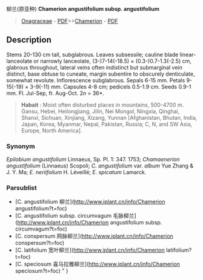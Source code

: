 柳兰(原亚种) **Chamerion angustifolium subsp. angustifolium**

> [Onagraceae](http://www.iplant.cn/info/Onagraceae?t=foc) - [PDF](http://www.iplant.cn/foc/pdf/Onagraceae.pdf)>>[Chamerion](http://www.iplant.cn/info/Chamerion?t=foc) - [PDF](http://www.iplant.cn/foc/pdf/Chamerion.pdf)

## Description

Stems 20-130 cm tall, subglabrous. Leaves subsessile; cauline blade linear-lanceolate or narrowly lanceolate, (3-)7-14(-18.5) × (0.3-)0.7-1.3(-2.5) cm, glabrous throughout, lateral veins often indistinct but submarginal vein distinct, base obtuse to cuneate, margin subentire to obscurely denticulate, somewhat revolute. Inflorescence subglabrous. Sepals 6-15 mm. Petals 9-15(-19) × 3-9(-11) mm. Capsules 4-8 cm; pedicels 0.5-1.9 cm. Seeds 0.9-1 mm. Fl. Jul-Sep, fr. Aug-Oct. 2*n* = 36*.


> **Habait** : 
> Moist often disturbed places in mountains, 500-4700 m. Gansu, Hebei, Heilongjiang, Jilin, Nei Mongol, Ningxia, Qinghai, Shanxi, Sichuan, Xinjiang, Xizang, Yunnan [Afghanistan, Bhutan, India, Japan, Korea, Myanmar, Nepal, Pakistan, Russia; C, N, and SW Asia, Europe, North America].

### Synonym
*Epilobium angustifolium* Linnaeus, Sp. Pl. 1: 347. 1753; *Chamaenerion angustifolium* (Linnaeus) Scopoli; *C. angustifolium* var. *album* Yue Zhang & J. Y. Ma; *E. neriifolium* H. Léveillé; *E. spicatum* Lamarck.



### Parsublist

* [C.  angustifolium  柳兰](http://www.iplant.cn/info/Chamerion angustifolium?t=foc)
* [C.  angustifolium subsp. circumvagum  毛脉柳兰](http://www.iplant.cn/info/Chamerion angustifolium subsp. circumvagum?t=foc)
* [C.  conspersum  网脉柳兰](http://www.iplant.cn/info/Chamerion conspersum?t=foc)
* [C.  latifolium  宽叶柳兰](http://www.iplant.cn/info/Chamerion latifolium?t=foc)
* [C.  speciosum  喜马拉雅柳兰](http://www.iplant.cn/info/Chamerion speciosum?t=foc)
"
}